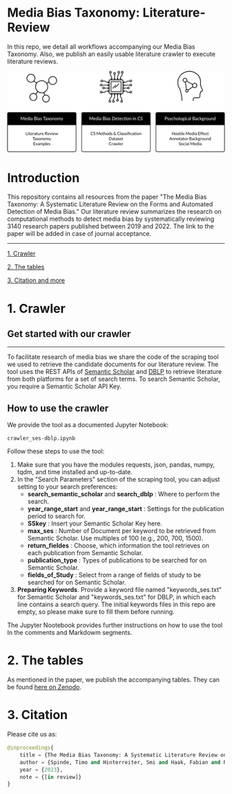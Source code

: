 # Media Bias Taxonomy: Literature-Review
In this repo, we detail all workflows accompanying our Media Bias Taxonomy. Also, we publish an easily usable literature crawler to execute literature reviews. 

![d](figures/Teaser.png)

# Introduction
This repository contains all resources from the paper "The Media Bias Taxonomy: A Systematic Literature Review on the Forms and Automated Detection of Media Bias." Our literature review summarizes the research on computational methods to detect media bias by systematically reviewing 3140 research papers published between 2019 and 2022. The link to the paper will be added in case of journal acceptance. 

___

[1. Crawler](#1-crawler)
   
[2. The tables](#2-tables)

[3. Citation and more](#3-more)

# 1. Crawler
## Get started with our crawler
___
To facilitate research of media bias we share the code of the scraping tool we used to retrieve the candidate documents for our literature review. The tool uses the REST APIs of [Semantic Scholar](https://www.semanticscholar.org/) and [DBLP](https://dblp.org/) to retrieve literature from both platforms for a set of search terms. To search Semantic Scholar, you require a Semantic Scholar API Key.

## How to use the crawler
We provide the tool as a documented Jupyter Notebook:
```
crawler_ses-dblp.ipynb
```


Follow these steps to use the tool:
1. Make sure that you have the modules requests, json, pandas, numpy, tqdm, and time installed and up-to-date.
2. In the "Search Parameters" section of the scraping tool, you can adjust setting to your search preferences:
   - **search_semantic_scholar** and **search_dblp** : Where to perform the search.
   - **year_range_start** and **year_range_start** : Settings for the publication period to search for.
   - **SSkey** : Insert your Semantic Scholar Key here.
   - **max_ses** : Number of Document per keyword to be retrieved from Semantic Scholar. Use multiples of 100 (e.g., 200, 700, 1500).
   - **return_fieldes** : Choose, which information the tool retrieves on each publication from Semantic Scholar.
   - **publication_type** : Types of publications to be searched for on Semantic Scholar.
   - **fields_of_Study** : Select from a range of fields of study to be searched for on Semantic Scholar.
3. **Preparing Keywords**. Provide a keyword file named "keywords_ses.txt" for Semantic Scholar and "keywords_ses.txt" for DBLP, in which each line contains a search query. The initial keywords files in this repo are empty, so please make sure to fill them before running. 

The Jupyter Nootebook provides further instructions on how to use the tool In the comments and Markdowm segments.

# 2. The tables
As mentioned in the paper, we publish the accompanying tables. They can be found [here on Zenodo](https://zenodo.org/deposit/7707761).

# 3. Citation
Please cite us as:
```python
@inproceedings{
    title = {The Media Bias Taxonomy: A Systematic Literature Review on the Forms and Automated Detection of Media Bias.},
    author = {Spinde, Timo and Hinterreiter, Smi and Haak, Fabian and Ruas, Terry and Giese, Helge and Meuschke, Norman and Gipp, Bela},
    year = {2023},
    note = {[in review]}
}
```

